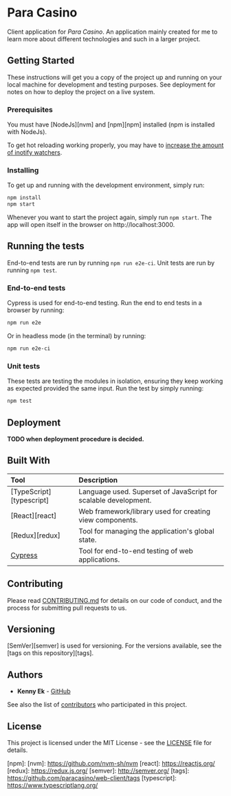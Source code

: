 # Para Casino

Client application for _Para Casino_. An application mainly created for me to learn more about different technologies and such in a larger project.

## Getting Started

These instructions will get you a copy of the project up and running on your local machine for development and testing purposes. See deployment for notes on how to deploy the project on a live system.

### Prerequisites

You must have [NodeJs][nvm] and [npm][npm] installed (npm is installed with NodeJs).

To get hot reloading working properly, you may have to [increase the amount of inotify watchers][increase-inotify-watchers].

### Installing

To get up and running with the development environment, simply run:

```sh
npm install
npm start
```

Whenever you want to start the project again, simply run `npm start`. The app will open itself in the browser on http://localhost:3000.

## Running the tests

End-to-end tests are run by running `npm run e2e-ci`. Unit tests are run by running `npm test`.

### End-to-end tests

Cypress is used for end-to-end testing. Run the end to end tests in a browser by running:

```sh
npm run e2e
```

Or in headless mode (in the terminal) by running:

```sh
npm run e2e-ci
```

### Unit tests

These tests are testing the modules in isolation, ensuring they keep working as expected provided the same input. Run the test by simply running:

```sh
npm test
```

## Deployment

**TODO when deployment procedure is decided.**

## Built With

| Tool | Description |
|:-----|:------------|
| [TypeScript][typescript] | Language used. Superset of JavaScript for scalable development. |
| [React][react] | Web framework/library used for creating view components. |
| [Redux][redux] | Tool for managing the application's global state. |
| [Cypress][cypress] | Tool for end-to-end testing of web applications. |

## Contributing

Please read [CONTRIBUTING.md][contributing] for details on our code of conduct, and the process for submitting pull requests to us.

## Versioning

[SemVer][semver] is used for versioning. For the versions available, see the [tags on this repository][tags].

## Authors

* **Kenny Ek** - [GitHub][kennyek]

See also the list of [contributors][contributors] who participated in this project.

## License

This project is licensed under the MIT License - see the [LICENSE][license] file for details.

[contributing]: CONTRIBUTING.md
[contributors]: https://github.com/paracasino/web-client/contributors
[cypress]: https://www.cypress.io/
[increase-inotify-watchers]: https://github.com/guard/listen/wiki/Increasing-the-amount-of-inotify-watchers
[kennyek]: https://github.com/kennyek/
[license]: LICENSE
[npm]: 
[nvm]: https://github.com/nvm-sh/nvm
[react]: https://reactjs.org/
[redux]: https://redux.js.org/
[semver]: http://semver.org/
[tags]: https://github.com/paracasino/web-client/tags
[typescript]: https://www.typescriptlang.org/
